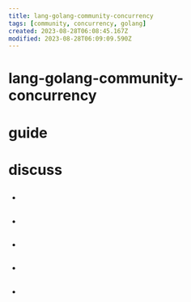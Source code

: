 ```yaml
---
title: lang-golang-community-concurrency
tags: [community, concurrency, golang]
created: 2023-08-28T06:08:45.167Z
modified: 2023-08-28T06:09:09.590Z
---
```


# lang-golang-community-concurrency

# guide

# discuss
- ## 

- ## 

- ## 

- ## 

- ## 
